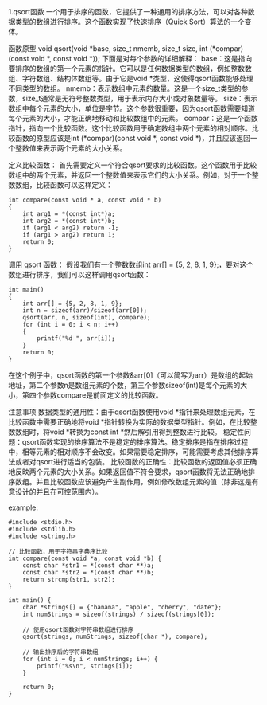 1.qsort函数
一个用于排序的函数，它提供了一种通用的排序方法，可以对各种数据类型的数组进行排序。这个函数实现了快速排序（Quick Sort）算法的一个变体。

函数原型
void qsort(void *base, size_t nmemb, size_t size, int (*compar)(const void *, const void *));
下面是对每个参数的详细解释：
base：这是指向要排序的数组的第一个元素的指针。它可以是任何数据类型的数组，例如整数数组、字符数组、结构体数组等。由于它是void *类型，这使得qsort函数能够处理不同类型的数组。
nmemb：表示数组中元素的数量。这是一个size_t类型的参数，size_t通常是无符号整数类型，用于表示内存大小或对象数量等。
size：表示数组中每个元素的大小，单位是字节。这个参数很重要，因为qsort函数需要知道每个元素的大小，才能正确地移动和比较数组中的元素。
compar：这是一个函数指针，指向一个比较函数。这个比较函数用于确定数组中两个元素的相对顺序。比较函数的原型应该是int (*compar)(const void *, const void *)，并且应该返回一个整数值来表示两个元素的大小关系。

定义比较函数：
首先需要定义一个符合qsort要求的比较函数。这个函数用于比较数组中的两个元素，并返回一个整数值来表示它们的大小关系。例如，对于一个整数数组，比较函数可以这样定义：

    int compare(const void * a, const void * b)
    {
        int arg1 = *(const int*)a; 
        int arg2 = *(const int*)b;
        if (arg1 < arg2) return -1;
        if (arg1 > arg2) return 1;
        return 0;
    }
调用 qsort 函数：
假设我们有一个整数数组int arr[] = {5, 2, 8, 1, 9};，要对这个数组进行排序，我们可以这样调用qsort函数：

    int main()
    {
        int arr[] = {5, 2, 8, 1, 9};
        int n = sizeof(arr)/sizeof(arr[0]);
        qsort(arr, n, sizeof(int), compare);
        for (int i = 0; i < n; i++)
        {
            printf("%d ", arr[i]);
        }
        return 0;
    }

在这个例子中，qsort函数的第一个参数&arr[0]（可以简写为arr）是数组的起始地址，第二个参数n是数组元素的个数，第三个参数sizeof(int)是每个元素的大小，第四个参数compare是前面定义的比较函数。

注意事项
数据类型的通用性：由于qsort函数使用void *指针来处理数组元素，在比较函数中需要正确地将void *指针转换为实际的数据类型指针。例如，在比较整数数组时，将void *转换为const int *然后解引用得到整数进行比较。
稳定性问题：qsort函数实现的排序算法不是稳定的排序算法。稳定排序是指在排序过程中，相等元素的相对顺序不会改变。如果需要稳定排序，可能需要考虑其他排序算法或者对qsort进行适当的包装。
比较函数的正确性：比较函数的返回值必须正确地反映两个元素的大小关系。如果返回值不符合要求，qsort函数将无法正确地排序数组。并且比较函数应该避免产生副作用，例如修改数组元素的值（除非这是有意设计的并且在可控范围内）。

example:

    #include <stdio.h>
    #include <stdlib.h>
    #include <string.h>
      
    // 比较函数，用于字符串字典序比较
    int compare(const void *a, const void *b) {
        const char *str1 = *(const char **)a;
        const char *str2 = *(const char **)b;
        return strcmp(str1, str2);
    }
    
    int main() {
        char *strings[] = {"banana", "apple", "cherry", "date"};
        int numStrings = sizeof(strings) / sizeof(strings[0]);
    
        // 使用qsort函数对字符串数组进行排序
        qsort(strings, numStrings, sizeof(char *), compare);
    
        // 输出排序后的字符串数组
        for (int i = 0; i < numStrings; i++) {
            printf("%s\n", strings[i]);
        }
    
        return 0;
    }

